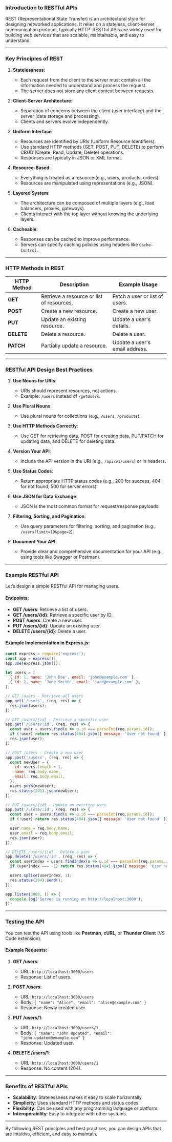 ### Introduction to RESTful APIs

REST (Representational State Transfer) is an architectural style for designing networked applications. It relies on a stateless, client-server communication protocol, typically HTTP. RESTful APIs are widely used for building web services that are scalable, maintainable, and easy to understand.

---

### Key Principles of REST

1. **Statelessness**:
   - Each request from the client to the server must contain all the information needed to understand and process the request.
   - The server does not store any client context between requests.

2. **Client-Server Architecture**:
   - Separation of concerns between the client (user interface) and the server (data storage and processing).
   - Clients and servers evolve independently.

3. **Uniform Interface**:
   - Resources are identified by URIs (Uniform Resource Identifiers).
   - Use standard HTTP methods (GET, POST, PUT, DELETE) to perform CRUD (Create, Read, Update, Delete) operations.
   - Responses are typically in JSON or XML format.

4. **Resource-Based**:
   - Everything is treated as a resource (e.g., users, products, orders).
   - Resources are manipulated using representations (e.g., JSON).

5. **Layered System**:
   - The architecture can be composed of multiple layers (e.g., load balancers, proxies, gateways).
   - Clients interact with the top layer without knowing the underlying layers.

6. **Cacheable**:
   - Responses can be cached to improve performance.
   - Servers can specify caching policies using headers like `Cache-Control`.

---

### HTTP Methods in REST

| HTTP Method | Description                     | Example Usage                     |
|-------------|---------------------------------|-----------------------------------|
| **GET**     | Retrieve a resource or list of resources. | Fetch a user or list of users.    |
| **POST**    | Create a new resource.          | Create a new user.                |
| **PUT**     | Update an existing resource.    | Update a user's details.          |
| **DELETE**  | Delete a resource.              | Delete a user.                    |
| **PATCH**   | Partially update a resource.    | Update a user's email address.    |

---

### RESTful API Design Best Practices

1. **Use Nouns for URIs**:
   - URIs should represent resources, not actions.
   - Example: `/users` instead of `/getUsers`.

2. **Use Plural Nouns**:
   - Use plural nouns for collections (e.g., `/users`, `/products`).

3. **Use HTTP Methods Correctly**:
   - Use GET for retrieving data, POST for creating data, PUT/PATCH for updating data, and DELETE for deleting data.

4. **Version Your API**:
   - Include the API version in the URI (e.g., `/api/v1/users`) or in headers.

5. **Use Status Codes**:
   - Return appropriate HTTP status codes (e.g., 200 for success, 404 for not found, 500 for server errors).

6. **Use JSON for Data Exchange**:
   - JSON is the most common format for request/response payloads.

7. **Filtering, Sorting, and Pagination**:
   - Use query parameters for filtering, sorting, and pagination (e.g., `/users?limit=10&page=2`).

8. **Document Your API**:
   - Provide clear and comprehensive documentation for your API (e.g., using tools like Swagger or Postman).

---

### Example RESTful API

Let’s design a simple RESTful API for managing users.

#### Endpoints:
- **GET /users**: Retrieve a list of users.
- **GET /users/{id}**: Retrieve a specific user by ID.
- **POST /users**: Create a new user.
- **PUT /users/{id}**: Update an existing user.
- **DELETE /users/{id}**: Delete a user.

#### Example Implementation in Express.js:

```javascript
const express = require('express');
const app = express();
app.use(express.json());

let users = [
  { id: 1, name: 'John Doe', email: 'john@example.com' },
  { id: 2, name: 'Jane Smith', email: 'jane@example.com' },
];

// GET /users - Retrieve all users
app.get('/users', (req, res) => {
  res.json(users);
});

// GET /users/{id} - Retrieve a specific user
app.get('/users/:id', (req, res) => {
  const user = users.find(u => u.id === parseInt(req.params.id));
  if (!user) return res.status(404).json({ message: 'User not found' });
  res.json(user);
});

// POST /users - Create a new user
app.post('/users', (req, res) => {
  const newUser = {
    id: users.length + 1,
    name: req.body.name,
    email: req.body.email,
  };
  users.push(newUser);
  res.status(201).json(newUser);
});

// PUT /users/{id} - Update an existing user
app.put('/users/:id', (req, res) => {
  const user = users.find(u => u.id === parseInt(req.params.id));
  if (!user) return res.status(404).json({ message: 'User not found' });

  user.name = req.body.name;
  user.email = req.body.email;
  res.json(user);
});

// DELETE /users/{id} - Delete a user
app.delete('/users/:id', (req, res) => {
  const userIndex = users.findIndex(u => u.id === parseInt(req.params.id));
  if (userIndex === -1) return res.status(404).json({ message: 'User not found' });

  users.splice(userIndex, 1);
  res.status(204).send();
});

app.listen(3000, () => {
  console.log('Server is running on http://localhost:3000');
});
```

---

### Testing the API

You can test the API using tools like **Postman**, **cURL**, or **Thunder Client** (VS Code extension).

#### Example Requests:
1. **GET /users**:
   - URL: `http://localhost:3000/users`
   - Response: List of users.

2. **POST /users**:
   - URL: `http://localhost:3000/users`
   - Body: `{ "name": "Alice", "email": "alice@example.com" }`
   - Response: Newly created user.

3. **PUT /users/1**:
   - URL: `http://localhost:3000/users/1`
   - Body: `{ "name": "John Updated", "email": "john.updated@example.com" }`
   - Response: Updated user.

4. **DELETE /users/1**:
   - URL: `http://localhost:3000/users/1`
   - Response: No content (204).

---

### Benefits of RESTful APIs
- **Scalability**: Statelessness makes it easy to scale horizontally.
- **Simplicity**: Uses standard HTTP methods and status codes.
- **Flexibility**: Can be used with any programming language or platform.
- **Interoperability**: Easy to integrate with other systems.

---

By following REST principles and best practices, you can design APIs that are intuitive, efficient, and easy to maintain.
